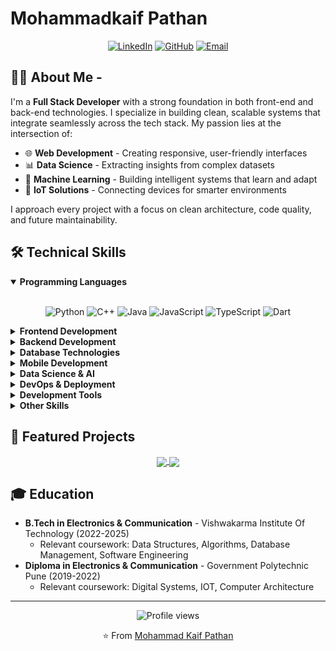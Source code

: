 # Mohammadkaif Pathan

<div align="center">
  
[![LinkedIn](https://img.shields.io/badge/LinkedIn-0077B5?style=for-the-badge&logo=linkedin&logoColor=white)](https://www.linkedin.com/in/mohammadkaif-pathan-abb880261/)
[![GitHub](https://img.shields.io/badge/GitHub-100000?style=for-the-badge&logo=github&logoColor=white)](https://github.com/Kaif-Git28)
[![Email](https://img.shields.io/badge/Email-D14836?style=for-the-badge&logo=gmail&logoColor=white)](mailto:mkaif.pathan28@gmail.com)

</div>

## 👨‍💻 About Me - 

I'm a **Full Stack Developer** with a strong foundation in both front-end and back-end technologies. I specialize in building clean, scalable systems that integrate seamlessly across the tech stack. My passion lies at the intersection of:

- 🌐 **Web Development** - Creating responsive, user-friendly interfaces
- 📊 **Data Science** - Extracting insights from complex datasets
- 🤖 **Machine Learning** - Building intelligent systems that learn and adapt
- 📱 **IoT Solutions** - Connecting devices for smarter environments

I approach every project with a focus on clean architecture, code quality, and future maintainability.

## 🛠️ Technical Skills

<details open>
<summary><b>Programming Languages</b></summary>
<br>
<div align="center">
  
![Python](https://img.shields.io/badge/Python-3776AB?style=for-the-badge&logo=python&logoColor=white)
![C++](https://img.shields.io/badge/C++-00599C?style=for-the-badge&logo=cplusplus&logoColor=white)
![Java](https://img.shields.io/badge/Java-ED8B00?style=for-the-badge&logo=java&logoColor=white)
![JavaScript](https://img.shields.io/badge/JavaScript-F7DF1E?style=for-the-badge&logo=javascript&logoColor=black)
![TypeScript](https://img.shields.io/badge/TypeScript-007ACC?style=for-the-badge&logo=typescript&logoColor=white)
![Dart](https://img.shields.io/badge/Dart-0175C2?style=for-the-badge&logo=dart&logoColor=white)

</div>
</details>

<details>
<summary><b>Frontend Development</b></summary>
<br>
<div align="center">
  
![HTML5](https://img.shields.io/badge/HTML5-E34F26?style=for-the-badge&logo=html5&logoColor=white)
![CSS3](https://img.shields.io/badge/CSS3-1572B6?style=for-the-badge&logo=css3&logoColor=white)
![React](https://img.shields.io/badge/React-20232A?style=for-the-badge&logo=react&logoColor=61DAFB)
![Bootstrap](https://img.shields.io/badge/Bootstrap-563D7C?style=for-the-badge&logo=bootstrap&logoColor=white)
![jQuery](https://img.shields.io/badge/jQuery-0769AD?style=for-the-badge&logo=jquery&logoColor=white)
![Tailwind CSS](https://img.shields.io/badge/Tailwind_CSS-38B2AC?style=for-the-badge&logo=tailwind-css&logoColor=white)

</div>
</details>

<details>
<summary><b>Backend Development</b></summary>
<br>
<div align="center">
  
![Node.js](https://img.shields.io/badge/Node.js-339933?style=for-the-badge&logo=nodedotjs&logoColor=white)
![Express.js](https://img.shields.io/badge/Express.js-000000?style=for-the-badge&logo=express&logoColor=white)
![Flask](https://img.shields.io/badge/Flask-000000?style=for-the-badge&logo=flask&logoColor=white)
![Ruby](https://img.shields.io/badge/Ruby-CC342D?style=for-the-badge&logo=ruby&logoColor=white)
![Django](https://img.shields.io/badge/Django-092E20?style=for-the-badge&logo=django&logoColor=white)

</div>
</details>

<details>
<summary><b>Database Technologies</b></summary>
<br>
<div align="center">
  
![MongoDB](https://img.shields.io/badge/MongoDB-4EA94B?style=for-the-badge&logo=mongodb&logoColor=white)
![MySQL](https://img.shields.io/badge/MySQL-005C84?style=for-the-badge&logo=mysql&logoColor=white)
![PostgreSQL](https://img.shields.io/badge/PostgreSQL-316192?style=for-the-badge&logo=postgresql&logoColor=white)
![Redis](https://img.shields.io/badge/Redis-DC382D?style=for-the-badge&logo=redis&logoColor=white)
![Firebase](https://img.shields.io/badge/Firebase-FFCA28?style=for-the-badge&logo=firebase&logoColor=black)

</div>
</details>

<details>
<summary><b>Mobile Development</b></summary>
<br>
<div align="center">
  
![Flutter](https://img.shields.io/badge/Flutter-02569B?style=for-the-badge&logo=flutter&logoColor=white)
![Kotlin](https://img.shields.io/badge/Kotlin-0095D5?style=for-the-badge&logo=kotlin&logoColor=white)
![Android](https://img.shields.io/badge/Android-3DDC84?style=for-the-badge&logo=android&logoColor=white)

</div>
</details>

<details>
<summary><b>Data Science & AI</b></summary>
<br>
<div align="center">
  
![TensorFlow](https://img.shields.io/badge/TensorFlow-FF6F00?style=for-the-badge&logo=tensorflow&logoColor=white)
![Pandas](https://img.shields.io/badge/Pandas-150458?style=for-the-badge&logo=pandas&logoColor=white)
![NumPy](https://img.shields.io/badge/NumPy-013243?style=for-the-badge&logo=numpy&logoColor=white)
![MATLAB](https://img.shields.io/badge/MATLAB-0076A8?style=for-the-badge&logo=mathworks&logoColor=white)
![scikit-learn](https://img.shields.io/badge/scikit--learn-F7931E?style=for-the-badge&logo=scikit-learn&logoColor=white)

</div>
</details>

<details>
<summary><b>DevOps & Deployment</b></summary>
<br>
<div align="center">
  
![Docker](https://img.shields.io/badge/Docker-2496ED?style=for-the-badge&logo=docker&logoColor=white)
![Git](https://img.shields.io/badge/Git-F05032?style=for-the-badge&logo=git&logoColor=white)
![Heroku](https://img.shields.io/badge/Heroku-430098?style=for-the-badge&logo=heroku&logoColor=white)
![AWS](https://img.shields.io/badge/AWS-232F3E?style=for-the-badge&logo=amazon-aws&logoColor=white)
![GitHub Actions](https://img.shields.io/badge/GitHub_Actions-2088FF?style=for-the-badge&logo=github-actions&logoColor=white)

</div>
</details>

<details>
<summary><b>Development Tools</b></summary>
<br>
<div align="center">
  
![VS Code](https://img.shields.io/badge/VS_Code-007ACC?style=for-the-badge&logo=visual-studio-code&logoColor=white)
![Sublime Text](https://img.shields.io/badge/Sublime_Text-FF9800?style=for-the-badge&logo=sublime-text&logoColor=white)
![Jupyter](https://img.shields.io/badge/Jupyter-F37626?style=for-the-badge&logo=jupyter&logoColor=white)
![PyCharm](https://img.shields.io/badge/PyCharm-000000?style=for-the-badge&logo=pycharm&logoColor=white)
![IntelliJ IDEA](https://img.shields.io/badge/IntelliJ_IDEA-000000?style=for-the-badge&logo=intellij-idea&logoColor=white)
![Android Studio](https://img.shields.io/badge/Android_Studio-3DDC84?style=for-the-badge&logo=android-studio&logoColor=white)

</div>
</details>

<details>
<summary><b>Other Skills</b></summary>
<br>
<div align="center">
  
![Unity](https://img.shields.io/badge/Unity-000000?style=for-the-badge&logo=unity&logoColor=white)
![Bash](https://img.shields.io/badge/Bash-4EAA25?style=for-the-badge&logo=gnu-bash&logoColor=white)
![Vim](https://img.shields.io/badge/Vim-019733?style=for-the-badge&logo=vim&logoColor=white)
![Figma](https://img.shields.io/badge/Figma-F24E1E?style=for-the-badge&logo=figma&logoColor=white)
![Postman](https://img.shields.io/badge/Postman-FF6C37?style=for-the-badge&logo=postman&logoColor=white)

</div>
</details>

## 🚀 Featured Projects

<div align="center">

<!-- Project 1 -->
<a href="https://github.com/Kaif-Git28/Dark_Pattern">
  <img align="center" src="https://github-readme-stats.vercel.app/api/pin/?username=Kaif-Git28&repo=Dark_Pattern&theme=tokyonight" />
</a>

<!-- Project 2 -->
<a href="https://github.com/Kaif-Git28/Smart-Contact-Manager">
  <img align="center" src="https://github-readme-stats.vercel.app/api/pin/?username=Kaif-Git28&repo=Smart-Contact-Manager&theme=tokyonight" />
</a>

</div>

## 🎓 Education

- **B.Tech in Electronics & Communication** - Vishwakarma Institute Of Technology (2022-2025)
  - Relevant coursework: Data Structures, Algorithms, Database Management, Software Engineering
- **Diploma in Electronics & Communication** - Government Polytechnic Pune (2019-2022)
  - Relevant coursework: Digital Systems, IOT, Computer Architecture

---

<div align="center">
  <img src="https://komarev.com/ghpvc/?username=Kaif-Git28&color=brightgreen" alt="Profile views" />
  
  <p>⭐️ From <a href="https://github.com/Kaif-Git28">Mohammad Kaif Pathan</a></p>
</div>
